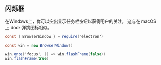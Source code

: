 ## 闪烁框

在Windows上，你可以突出显示任务栏按钮以获得用户的关注。 这与在 macOS 上 dock 弹跳图标相似。



```csharp
const { BrowserWindow } = require('electron')

const win = new BrowserWindow()

win.once('focus', () => win.flashFrame(false))
win.flashFrame(true)
```

